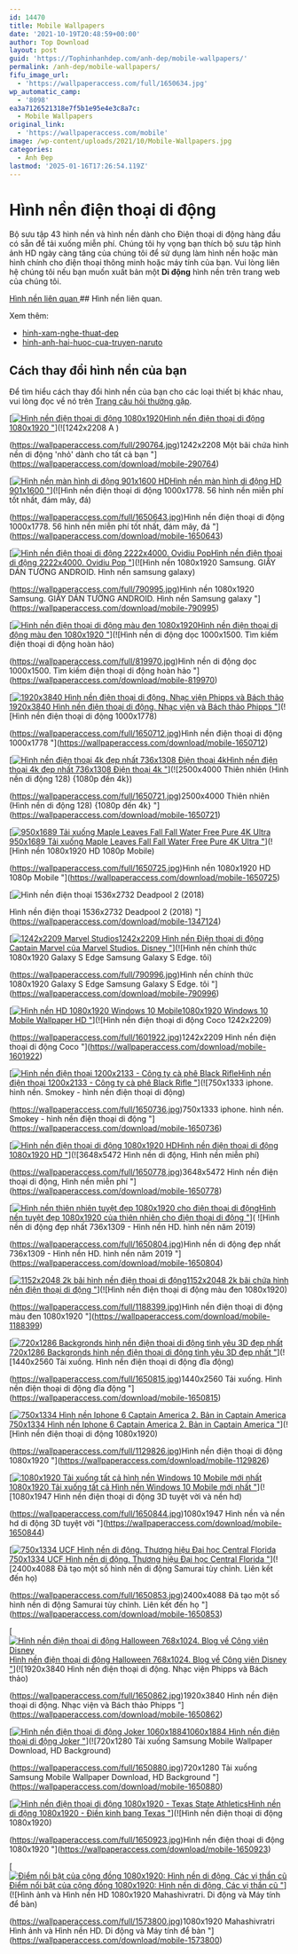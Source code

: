 ```yaml
---
id: 14470
title: Mobile Wallpapers
date: '2021-10-19T20:48:59+00:00'
author: Top Download
layout: post
guid: 'https://Tophinhanhdep.com/anh-dep/mobile-wallpapers/'
permalink: /anh-dep/mobile-wallpapers/
fifu_image_url:
  - 'https://wallpaperaccess.com/full/1650634.jpg'
wp_automatic_camp:
  - '8098'
ea3a7126521318e7f5b1e95e4e3c8a7c:
  - Mobile Wallpapers
original_link:
  - 'https://wallpaperaccess.com/mobile'
image: /wp-content/uploads/2021/10/Mobile-Wallpapers.jpg
categories:
  - Ảnh Đẹp
lastmod: '2025-01-16T17:26:54.119Z'
---
```

# Hình nền điện thoại di động

Bộ sưu tập 43 hình nền và hình nền dành cho Điện thoại di động hàng đầu có sẵn để tải xuống miễn phí. Chúng tôi hy vọng bạn thích bộ sưu tập hình ảnh HD ngày càng tăng của chúng tôi để sử dụng làm hình nền hoặc màn hình chính cho điện thoại thông minh hoặc máy tính của bạn. Vui lòng liên hệ chúng tôi nếu bạn muốn xuất bản một **Di động** hình nền trên trang web của chúng tôi.

[Hình nền liên quan ](#related) ## Hình nền liên quan.

   
 Xem thêm:

   
- [hinh-xam-nghe-thuat-dep](https://tophinhanhdep.com/hinh-xam-dep/hinh-xam-nghe-thuat-dep/)
- [hinh-anh-hai-huoc-cua-truyen-naruto](https://tophinhanhdep.com/anh-naruto/hinh-anh-hai-huoc-cua-truyen-naruto/)

## Cách thay đổi hình nền của bạn

Để tìm hiểu cách thay đổi hình nền của bạn cho các loại thiết bị khác nhau, vui lòng đọc về nó trên [Trang câu hỏi thường gặp](https://tophinhanhdep.com/faq/).

  
[[![Hình nền điện thoại di động 1080x1920](https://wallpaperaccess.com/full/1650634.jpg)Hình nền điện thoại di động 1080x1920 "](https://wallpaperaccess.com/download/mobile-1650634)](![1242x2208 A )

(https://wallpaperaccess.com/full/290764.jpg)1242x2208 Một bãi chứa hình nền di động 'nhỏ' dành cho tất cả bạn "](https://wallpaperaccess.com/download/mobile-290764)

[[![Hình nền màn hình di động 901x1600 HD](https://wallpaperaccess.com/full/1650641.jpg)Hình nền màn hình di động HD 901x1600 "](https://wallpaperaccess.com/download/mobile-1650641)](![Hình nền điện thoại di động 1000x1778.  56 hình nền miễn phí tốt nhất, đám mây, đá)

(https://wallpaperaccess.com/full/1650643.jpg)Hình nền điện thoại di động 1000x1778. 56 hình nền miễn phí tốt nhất, đám mây, đá "](https://wallpaperaccess.com/download/mobile-1650643)

[[![Hình nền điện thoại di động 2222x4000.  Ovidiu Pop](https://wallpaperaccess.com/full/1650649.jpg)Hình nền điện thoại di động 2222x4000. Ovidiu Pop "](https://wallpaperaccess.com/download/mobile-1650649)](![Hình nền 1080x1920 Samsung.  GIẤY DÁN TƯỜNG ANDROID.  Hình nền samsung galaxy)

(https://wallpaperaccess.com/full/790995.jpg)Hình nền 1080x1920 Samsung. GIẤY DÁN TƯỜNG ANDROID. Hình nền Samsung galaxy "](https://wallpaperaccess.com/download/mobile-790995)

[[![Hình nền điện thoại di động màu đen 1080x1920](https://wallpaperaccess.com/full/1077339.jpg)Hình nền điện thoại di động màu đen 1080x1920 "](https://wallpaperaccess.com/download/mobile-1077339)](![Hình nền di động dọc 1000x1500.  Tìm kiếm điện thoại di động hoàn hảo)

(https://wallpaperaccess.com/full/819970.jpg)Hình nền di động dọc 1000x1500. Tìm kiếm điện thoại di động hoàn hảo "](https://wallpaperaccess.com/download/mobile-819970)

[[![1920x3840 Hình nền điện thoại di động.  Nhạc viện Phipps và Bách thảo](https://wallpaperaccess.com/full/1650685.jpg)1920x3840 Hình nền điện thoại di động. Nhạc viện và Bách thảo Phipps "](https://wallpaperaccess.com/download/mobile-1650685)](![Hình nền điện thoại di động 1000x1778)

(https://wallpaperaccess.com/full/1650712.jpg)Hình nền điện thoại di động 1000x1778 "](https://wallpaperaccess.com/download/mobile-1650712)

[[![Hình nền điện thoại 4k đẹp nhất 736x1308 Điện thoại 4k](https://wallpaperaccess.com/full/24905.jpg)Hình nền điện thoại 4k đẹp nhất 736x1308 Điện thoại 4k "](https://wallpaperaccess.com/download/mobile-24905)](![2500x4000 Thiên nhiên (Hình nền di động 128) {1080p đến 4k})

(https://wallpaperaccess.com/full/1650721.jpg)2500x4000 Thiên nhiên (Hình nền di động 128) {1080p đến 4k} "](https://wallpaperaccess.com/download/mobile-1650721)

[[![950x1689 Tải xuống Maple Leaves Fall Fall Water Free Pure 4K Ultra](https://wallpaperaccess.com/full/803937.jpg)950x1689 Tải xuống Maple Leaves Fall Fall Water Free Pure 4K Ultra "](https://wallpaperaccess.com/download/mobile-803937)](![Hình nền 1080x1920 HD 1080p Mobile)

(https://wallpaperaccess.com/full/1650725.jpg)Hình nền 1080x1920 HD 1080p Mobile "](https://wallpaperaccess.com/download/mobile-1650725)

[![Hình nền điện thoại 1536x2732 Deadpool 2 (2018)](https://wallpaperaccess.com/full/1347124.jpg)

Hình nền điện thoại 1536x2732 Deadpool 2 (2018) "](https://wallpaperaccess.com/download/mobile-1347124)

[[![1242x2209 Marvel Studios](https://wallpaperaccess.com/full/1103553.jpg)1242x2209 Hình nền Điện thoại di động Captain Marvel của Marvel Studios. Disney "](https://wallpaperaccess.com/download/mobile-1103553)](![Hình nền chính thức 1080x1920 Galaxy S Edge Samsung Galaxy S Edge.  tôi)

(https://wallpaperaccess.com/full/790996.jpg)Hình nền chính thức 1080x1920 Galaxy S Edge Samsung Galaxy S Edge. tôi "](https://wallpaperaccess.com/download/mobile-790996)

[[![Hình nền HD 1080x1920 Windows 10 Mobile](https://wallpaperaccess.com/full/1251177.jpg)1080x1920 Windows 10 Mobile Wallpaper HD "](https://wallpaperaccess.com/download/mobile-1251177)](![Hình nền điện thoại di động Coco 1242x2209)

(https://wallpaperaccess.com/full/1601922.jpg)1242x2209 Hình nền điện thoại di động Coco "](https://wallpaperaccess.com/download/mobile-1601922)

[[![Hình nền điện thoại 1200x2133 - Công ty cà phê Black Rifle](https://wallpaperaccess.com/full/935521.jpg)Hình nền điện thoại 1200x2133 - Công ty cà phê Black Rifle "](https://wallpaperaccess.com/download/mobile-935521)](![750x1333 iphone.  hình nền.  Smokey - hình nền điện thoại di động)

(https://wallpaperaccess.com/full/1650736.jpg)750x1333 iphone. hình nền. Smokey - hình nền điện thoại di động "](https://wallpaperaccess.com/download/mobile-1650736)

[[![Hình nền điện thoại di động 1080x1920 HD](https://wallpaperaccess.com/full/1214383.jpg)Hình nền điện thoại di động 1080x1920 HD "](https://wallpaperaccess.com/download/mobile-1214383)](![3648x5472 Hình nền di động, Hình nền miễn phí)

(https://wallpaperaccess.com/full/1650778.jpg)3648x5472 Hình nền điện thoại di động, Hình nền miễn phí "](https://wallpaperaccess.com/download/mobile-1650778)

[[![Hình nền thiên nhiên tuyệt đẹp 1080x1920 cho điện thoại di động](https://wallpaperaccess.com/full/1240608.jpg)Hình nền tuyệt đẹp 1080x1920 của thiên nhiên cho điện thoại di động "](https://wallpaperaccess.com/download/mobile-1240608)]( ![Hình nền di động đẹp nhất 736x1309 - Hình nền HD.  hình nền năm 2019)

(https://wallpaperaccess.com/full/1650804.jpg)Hình nền di động đẹp nhất 736x1309 - Hình nền HD. hình nền năm 2019 "](https://wallpaperaccess.com/download/mobile-1650804)

[[![1152x2048 2k bãi hình nền điện thoại di động](https://wallpaperaccess.com/full/391374.jpg)1152x2048 2k bãi chứa hình nền điện thoại di động "](https://wallpaperaccess.com/download/mobile-391374)](![Hình nền điện thoại di động màu đen 1080x1920)

(https://wallpaperaccess.com/full/1188399.jpg)Hình nền điện thoại di động màu đen 1080x1920 "](https://wallpaperaccess.com/download/mobile-1188399)

[[![720x1286 Backgronds hình nền điện thoại di động tình yêu 3D đẹp nhất](https://wallpaperaccess.com/full/1650808.jpg)720x1286 Backgronds hình nền điện thoại di động tình yêu 3D đẹp nhất "](https://wallpaperaccess.com/download/mobile-1650808)](![1440x2560 Tải xuống.  Hình nền điện thoại di động đĩa động)

(https://wallpaperaccess.com/full/1650815.jpg)1440x2560 Tải xuống. Hình nền điện thoại di động đĩa động "](https://wallpaperaccess.com/download/mobile-1650815)

[[![750x1334 Hình nền Iphone 6 Captain America 2. Bản in Captain America](https://wallpaperaccess.com/full/384028.jpg)750x1334 Hình nền Iphone 6 Captain America 2. Bản in Captain America "](https://wallpaperaccess.com/download/mobile-384028)](![Hình nền điện thoại di động 1080x1920)

(https://wallpaperaccess.com/full/1129826.jpg)Hình nền điện thoại di động 1080x1920 "](https://wallpaperaccess.com/download/mobile-1129826)

[[![1080x1920 Tải xuống tất cả hình nền Windows 10 Mobile mới nhất](https://wallpaperaccess.com/full/229476.jpg)1080x1920 Tải xuống tất cả Hình nền Windows 10 Mobile mới nhất "](https://wallpaperaccess.com/download/mobile-229476)](![1080x1947 Hình nền điện thoại di động 3D tuyệt vời và nền hd)

(https://wallpaperaccess.com/full/1650844.jpg)1080x1947 Hình nền và nền hd di động 3D tuyệt vời "](https://wallpaperaccess.com/download/mobile-1650844)

[[![750x1334 UCF Hình nền di động.  Thương hiệu Đại học Central Florida](https://wallpaperaccess.com/full/1270251.jpg)750x1334 UCF Hình nền di động. Thương hiệu Đại học Central Florida "](https://wallpaperaccess.com/download/mobile-1270251)](![2400x4088 Đã tạo một số hình nền di động Samurai tùy chỉnh.  Liên kết đến họ)

(https://wallpaperaccess.com/full/1650853.jpg)2400x4088 Đã tạo một số hình nền di động Samurai tùy chỉnh. Liên kết đến họ "](https://wallpaperaccess.com/download/mobile-1650853)

[[![Hình nền điện thoại di động Halloween 768x1024.  Blog về Công viên Disney](https://wallpaperaccess.com/full/1147557.jpg)Hình nền điện thoại di động Halloween 768x1024. Blog về Công viên Disney "](https://wallpaperaccess.com/download/mobile-1147557)](![1920x3840 Hình nền điện thoại di động.  Nhạc viện Phipps và Bách thảo)

(https://wallpaperaccess.com/full/1650862.jpg)1920x3840 Hình nền điện thoại di động. Nhạc viện và Bách thảo Phipps "](https://wallpaperaccess.com/download/mobile-1650862)

[[![Hình nền điện thoại di động Joker 1060x1884](https://wallpaperaccess.com/full/1325651.jpg)1060x1884 Hình nền điện thoại di động Joker "](https://wallpaperaccess.com/download/mobile-1325651)](![720x1280 Tải xuống Samsung Mobile Wallpaper Download, HD Background)

(https://wallpaperaccess.com/full/1650880.jpg)720x1280 Tải xuống Samsung Mobile Wallpaper Download, HD Background "](https://wallpaperaccess.com/download/mobile-1650880)

[[![Hình nền điện thoại di động 1080x1920 - Texas State Athletics](https://wallpaperaccess.com/full/1650884.jpg)Hình nền di động 1080x1920 - Điền kinh bang Texas "](https://wallpaperaccess.com/download/mobile-1650884)](![Hình nền điện thoại di động 1080x1920)

(https://wallpaperaccess.com/full/1650923.jpg)Hình nền điện thoại di động 1080x1920 "](https://wallpaperaccess.com/download/mobile-1650923)

[[![Điểm nổi bật của cộng đồng 1080x1920: Hình nền di động, Các vị thần cũ](https://wallpaperaccess.com/full/1650927.jpg)Điểm nổi bật của cộng đồng 1080x1920: Hình nền di động, Các vị thần cũ "](https://wallpaperaccess.com/download/mobile-1650927)](![Hình ảnh và Hình nền HD 1080x1920 Mahashivratri.  Di động và Máy tính để bàn)

(https://wallpaperaccess.com/full/1573800.jpg)1080x1920 Mahashivratri Hình ảnh và Hình nền HD. Di động và Máy tính để bàn "](https://wallpaperaccess.com/download/mobile-1573800)
